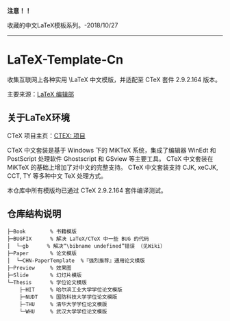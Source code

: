 **注意！！**

收藏的中文LaTeX模板系列。-2018/10/27

--------

LaTeX-Template-Cn
=================

收集互联网上各种实用 \LaTeX 中文模版，并适配至 CTeX 套件 2.9.2.164 版本。

主要来源：[LaTeX 编辑部 ](http://zzg34b.w3.c361.com/templet/graduateThesis.htm)

## 关于LaTeX环境

CTeX 项目主页：[CTEX: 项目](http://www.ctex.org/HomePage)

CTeX 中文套装是基于 Windows 下的 MiKTeX 系统，集成了编辑器 WinEdt 和 PostScript 处理软件 Ghostscript 和 GSview 等主要工具。 CTeX 中文套装在 MiKTeX 的基础上增加了对中文的完整支持。 CTeX 中文套装支持 CJK, xeCJK, CCT, TY 等多种中文 TeX 处理方式。

本仓库中所有模版均已通过 CTeX 2.9.2.164 套件编译测试。

## 仓库结构说明

```
├─Book        % 书籍模版
├─BUGFIX      % 解决 LaTeX/CTeX 中一些 BUG 的代码
│  └─gb      % 解决“\bibname undefined”错误 （见Wiki）
├─Paper       % 论文模版
│  └─CHN-PaperTemplate  %『强烈推荐』通用论文模版
├─Preview     % 效果图
├─Slide       % 幻灯片模版
└─Thesis      % 学位论文模版
    ├─HIT     % 哈尔滨工业大学学位论文模版
    ├─NUDT    % 国防科技大学学位论文模版
    ├─THU     % 清华大学学位论文模版
    └─WHU     % 武汉大学学位论文模版
```
